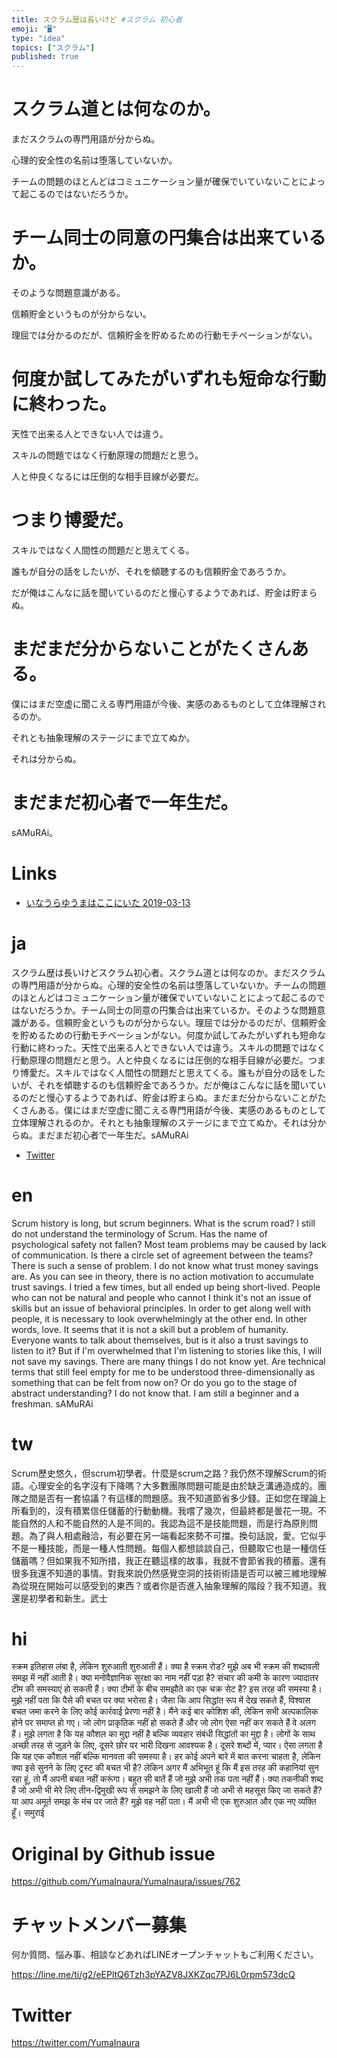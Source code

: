 ```yaml
---
title: スクラム歴は長いけど #スクラム 初心者
emoji: "🖥"
type: "idea"
topics: ["スクラム"]
published: true
---
```


# スクラム道とは何なのか。

まだスクラムの専門用語が分からぬ。

心理的安全性の名前は堕落していないか。

チームの問題のほとんどはコミュニケーション量が確保でいていないことによって起こるのではないだろうか。

# チーム同士の同意の円集合は出来ているか。

そのような問題意識がある。

信頼貯金というものが分からない。

理屈では分かるのだが、信頼貯金を貯めるための行動モチベーションがない。

# 何度か試してみたがいずれも短命な行動に終わった。

天性で出来る人とできない人では違う。

スキルの問題ではなく行動原理の問題だと思う。

人と仲良くなるには圧倒的な相手目線が必要だ。

# つまり博愛だ。

スキルではなく人間性の問題だと思えてくる。

誰もが自分の話をしたいが、それを傾聴するのも信頼貯金であろうか。

だが俺はこんなに話を聞いているのだと慢心するようであれば、貯金は貯まらぬ。

# まだまだ分からないことがたくさんある。

僕にはまだ空虚に聞こえる専門用語が今後、実感のあるものとして立体理解されるのか。

それとも抽象理解のステージにまで立てぬか。

それは分からぬ。

# まだまだ初心者で一年生だ。

 sAMuRAi。

# Links

- [いなうらゆうまはここにいた 2019-03-13](https://github.com/YumaInaura/YumaInaura/issues/756#s1552451405)

# ja

スクラム歴は長いけどスクラム初心者。スクラム道とは何なのか。まだスクラムの専門用語が分からぬ。心理的安全性の名前は堕落していないか。チームの問題のほとんどはコミュニケーション量が確保でいていないことによって起こるのではないだろうか。チーム同士の同意の円集合は出来ているか。そのような問題意識がある。信頼貯金というものが分からない。理屈では分かるのだが、信頼貯金を貯めるための行動モチベーションがない。何度か試してみたがいずれも短命な行動に終わった。天性で出来る人とできない人では違う。スキルの問題ではなく行動原理の問題だと思う。人と仲良くなるには圧倒的な相手目線が必要だ。つまり博愛だ。スキルではなく人間性の問題だと思えてくる。誰もが自分の話をしたいが、それを傾聴するのも信頼貯金であろうか。だが俺はこんなに話を聞いているのだと慢心するようであれば、貯金は貯まらぬ。まだまだ分からないことがたくさんある。僕にはまだ空虚に聞こえる専門用語が今後、実感のあるものとして立体理解されるのか。それとも抽象理解のステージにまで立てぬか。それは分からぬ。まだまだ初心者で一年生だ。sAMuRAi


- [Twitter](https://twitter.com/YumaInaura/status/1105687466667896832)

# en

Scrum history is long, but scrum beginners. What is the scrum road? I still do not understand the terminology of Scrum. Has the name of psychological safety not fallen? Most team problems may be caused by lack of communication. Is there a circle set of agreement between the teams? There is such a sense of problem. I do not know what trust money savings are. As you can see in theory, there is no action motivation to accumulate trust savings. I tried a few times, but all ended up being short-lived. People who can not be natural and people who cannot I think it's not an issue of skills but an issue of behavioral principles. In order to get along well with people, it is necessary to look overwhelmingly at the other end. In other words, love. It seems that it is not a skill but a problem of humanity. Everyone wants to talk about themselves, but is it also a trust savings to listen to it? But if I'm overwhelmed that I'm listening to stories like this, I will not save my savings. There are many things I do not know yet. Are technical terms that still feel empty for me to be understood three-dimensionally as something that can be felt from now on? Or do you go to the stage of abstract understanding? I do not know that. I am still a beginner and a freshman. sAMuRAi

# tw

Scrum歷史悠久，但scrum初學者。什麼是scrum之路？我仍然不理解Scrum的術語。心理安全的名字沒有下降嗎？大多數團隊問題可能是由於缺乏溝通造成的。團隊之間是否有一套協議？有這樣的問題感。我不知道節省多少錢。正如您在理論上所看到的，沒有積累信任儲蓄的行動動機。我嚐了幾次，但最終都是曇花一現。不能自然的人和不能自然的人是不同的。我認為這不是技能問題，而是行為原則問題。為了與人相處融洽，有必要在另一端看起來勢不可擋。換句話說，愛。它似乎不是一種技能，而是一種人性問題。每個人都想談談自己，但聽取它也是一種信任儲蓄嗎？但如果我不知所措，我正在聽這樣的故事，我就不會節省我的積蓄。還有很多我還不知道的事情。對我來說仍然感覺空洞的技術術語是否可以被三維地理解為從現在開始可以感受到的東西？或者你是否進入抽象理解的階段？我不知道。我還是初學者和新生。武士

# hi

स्क्रम इतिहास लंबा है, लेकिन शुरुआती शुरुआती हैं। क्या है स्क्रम रोड? मुझे अब भी स्क्रम की शब्दावली समझ में नहीं आती है। क्या मनोवैज्ञानिक सुरक्षा का नाम नहीं पड़ा है? संचार की कमी के कारण ज्यादातर टीम की समस्याएं हो सकती हैं। क्या टीमों के बीच समझौते का एक चक्र सेट है? इस तरह की समस्या है। मुझे नहीं पता कि पैसे की बचत पर क्या भरोसा है। जैसा कि आप सिद्धांत रूप में देख सकते हैं, विश्वास बचत जमा करने के लिए कोई कार्रवाई प्रेरणा नहीं है। मैंने कई बार कोशिश की, लेकिन सभी अल्पकालिक होने पर समाप्त हो गए। जो लोग प्राकृतिक नहीं हो सकते हैं और जो लोग ऐसा नहीं कर सकते हैं वे अलग हैं। मुझे लगता है कि यह कौशल का मुद्दा नहीं है बल्कि व्यवहार संबंधी सिद्धांतों का मुद्दा है। लोगों के साथ अच्छी तरह से जुड़ने के लिए, दूसरे छोर पर भारी दिखना आवश्यक है। दूसरे शब्दों में, प्यार। ऐसा लगता है कि यह एक कौशल नहीं बल्कि मानवता की समस्या है। हर कोई अपने बारे में बात करना चाहता है, लेकिन क्या इसे सुनने के लिए ट्रस्ट की बचत भी है? लेकिन अगर मैं अभिभूत हूं कि मैं इस तरह की कहानियां सुन रहा हूं, तो मैं अपनी बचत नहीं करूंगा। बहुत सी बातें हैं जो मुझे अभी तक पता नहीं हैं। क्या तकनीकी शब्द हैं जो अभी भी मेरे लिए तीन-द्विमुखी रूप से समझने के लिए खाली हैं जो अभी से महसूस किए जा सकते हैं? या आप अमूर्त समझ के मंच पर जाते हैं? मुझे वह नहीं पता। मैं अभी भी एक शुरुआत और एक नए व्यक्ति हूँ। समुराई

# Original by Github issue

https://github.com/YumaInaura/YumaInaura/issues/762








<!-- Update From Qiita API -->

# チャットメンバー募集


何か質問、悩み事、相談などあればLINEオープンチャットもご利用ください。

https://line.me/ti/g2/eEPltQ6Tzh3pYAZV8JXKZqc7PJ6L0rpm573dcQ





# Twitter


https://twitter.com/YumaInaura


<!-- Update From Qiita API -->


